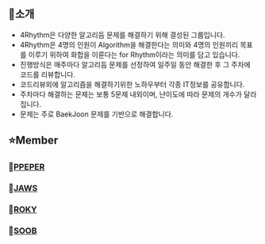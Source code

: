 ## 👥소개

- 4Rhythm은 다양한 알고리듬 문제를 해결하기 위해 결성된 그룹입니다.
- 4Rhythm은 4명의 인원이 Algorithm을 해결한다는 의미와 4명의 인원끼리 목표를 이루기 위하여 화합을 이룬다는 for Rhythm이라는 의미를 담고 있습니다.
- 진행방식은 매주마다 알고리듬 문제를 선정하여 일주일 동안 해결한 후 그 주차에 코드를 리뷰합니다.
- 코드리뷰외에 알고리즘을 해결하기위한 노하우부터 각종 IT정보를 공유합니다.
- 주차마다 해결하는 문제는 보통 5문제 내외이며, 난이도에 따라 문제의 개수가 달라집니다.
- 문제는 주로 BaekJoon 문제를 기반으로 해결합니다.

## ⭐Member 

### 🍎[PPEPER](https://github.com/ppeper)
###
### 🍑[JAWS](https://github.com/qwqeqrqwqeqr)
###
### 🍓[ROKY](https://github.com/jlal1226)
###
### 🍒[SOOB](https://github.com/Sxbxn)


